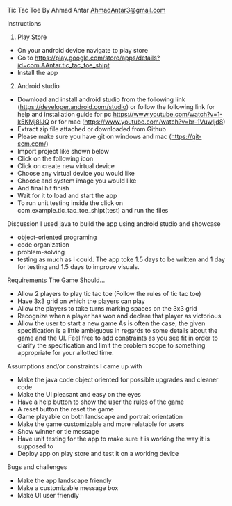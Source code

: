 Tic Tac Toe
By Ahmad Antar
AhmadAntar3@gmail.com

Instructions
1. Play Store
* On your android device navigate to play store 
* Go to https://play.google.com/store/apps/details?id=com.AAntar.tic_tac_toe_shipt
* Install the app 

2. Android studio 
* Download and install android studio from the following link (https://developer.android.com/studio) or follow the following link for help and installation guide for pc https://www.youtube.com/watch?v=1-k5KMj8IJQ or for mac (https://www.youtube.com/watch?v=br-1VuwIjd8)
* Extract zip file attached or downloaded from Github 
* Please make sure you have git on windows and mac (https://git-scm.com/)
* Import project like shown below
* Click on the following icon 
* Click on create new virtual device 
* Choose any virtual device you would like 
* Choose and system image you would like 
* And final hit finish
* Wait for it to load and start the app
* To run unit testing inside the click on com.example.tic_tac_toe_shipt(test) and run the files

Discussion
I used java to build the app using android studio and showcase 
* object-oriented programing
* code organization
* problem-solving
* testing
as much as I could. The app toke 1.5 days to be written and 1 day for testing and 1.5 days to improve visuals.

Requirements
The Game Should...
* Allow 2 players to play tic tac toe (Follow the rules of tic tac toe)
* Have 3x3 grid on which the players can play
* Allow the players to take turns marking spaces on the 3x3 grid
* Recognize when a player has won and declare that player as victorious
* Allow the user to start a new game
As is often the case, the given specification is a little ambiguous in regards to some details about the game and the UI. Feel free to add constraints as you see fit in order to clarify the specification and limit the problem scope to something appropriate for your allotted time.

Assumptions and/or constraints I came up with
* Make the java code object oriented for possible upgrades and cleaner code 
* Make the UI pleasant and easy on the eyes 
* Have a help button to show the user the rules of the game 
* A reset button the reset the game 
* Game playable on both landscape and portrait orientation 
* Make the game customizable and more relatable for users 
* Show winner or tie message 
* Have unit testing for the app to make sure it is working the way it is supposed to
* Deploy app on play store and test it on a working device 

Bugs and challenges 
* Make the app landscape friendly 
* Make a customizable message box 
* Make UI user friendly 
